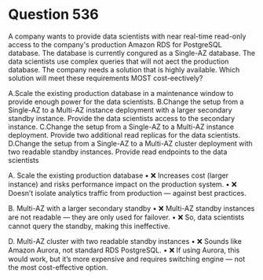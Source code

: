 # Question 536
A company wants to provide data scientists with near real-time read-only access to the
company's production Amazon RDS for PostgreSQL database. The database is currently
con gured as a Single-AZ database. The data scientists use complex queries that will not
a ect the production database. The company needs a solution that is highly available.
Which solution will meet these requirements MOST cost-e ectively?

A.Scale the existing production database in a maintenance window to provide enough
power for the data scientists.
B.Change the setup from a Single-AZ to a Multi-AZ instance deployment with a larger
secondary standby instance. Provide the data scientists access to the secondary
instance.
C.Change the setup from a Single-AZ to a Multi-AZ instance deployment. Provide two
additional read replicas for the data scientists.
D.Change the setup from a Single-AZ to a Multi-AZ cluster deployment with two readable
standby instances. Provide read endpoints to the data scientists


A. Scale the existing production database
	•	❌ Increases cost (larger instance) and risks performance impact on the production system.
	•	❌ Doesn’t isolate analytics traffic from production — against best practices.

B. Multi-AZ with a larger secondary standby
	•	❌ Multi-AZ standby instances are not readable — they are only used for failover.
	•	❌ So, data scientists cannot query the standby, making this ineffective.

D. Multi-AZ cluster with two readable standby instances
	•	❌ Sounds like Amazon Aurora, not standard RDS PostgreSQL.
	•	❌ If using Aurora, this would work, but it’s more expensive and requires switching engine — not the most cost-effective option.
